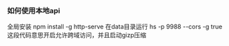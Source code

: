 ### 如何使用本地api
全局安装
npm install -g http-serve
在data目录运行
hs -p 9988 --cors -g true
这段代码意思开启允许跨域访问，并且启动gizp压缩
